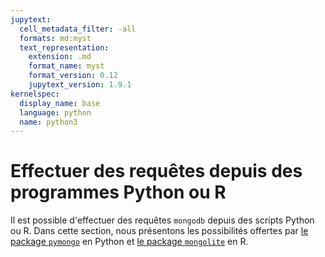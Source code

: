 ```yaml
---
jupytext:
  cell_metadata_filter: -all
  formats: md:myst
  text_representation:
    extension: .md
    format_name: myst
    format_version: 0.12
    jupytext_version: 1.9.1
kernelspec:
  display_name: base
  language: python
  name: python3
---
```


# Effectuer des requêtes depuis des programmes Python ou R

Il est possible d'effectuer des requêtes `mongodb` depuis des scripts Python
ou R.
Dans cette section, nous présentons les possibilités offertes par
[le package `pymongo`](sec:pymongo) en Python et
[le package `mongolite`](sec:mongolite) en R.
